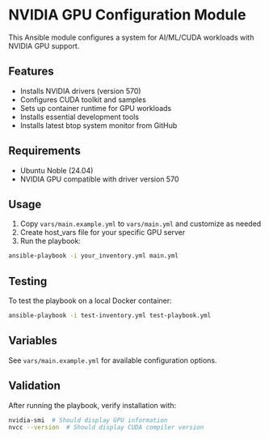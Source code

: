 # NVIDIA GPU Configuration Module

This Ansible module configures a system for AI/ML/CUDA workloads with NVIDIA GPU support.

## Features

- Installs NVIDIA drivers (version 570)
- Configures CUDA toolkit and samples
- Sets up container runtime for GPU workloads
- Installs essential development tools
- Installs latest btop system monitor from GitHub

## Requirements

- Ubuntu Noble (24.04)
- NVIDIA GPU compatible with driver version 570

## Usage

1. Copy `vars/main.example.yml` to `vars/main.yml` and customize as needed
2. Create host_vars file for your specific GPU server
3. Run the playbook:

```bash
ansible-playbook -i your_inventory.yml main.yml
```

## Testing

To test the playbook on a local Docker container:

```bash
ansible-playbook -i test-inventory.yml test-playbook.yml
```

## Variables

See `vars/main.example.yml` for available configuration options.

## Validation

After running the playbook, verify installation with:

```bash
nvidia-smi  # Should display GPU information
nvcc --version  # Should display CUDA compiler version
```
